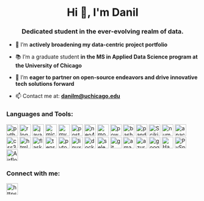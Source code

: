 <!-- <p align="center">
  <img src="https://media3.giphy.com/media/doXBzUFJRxpaUbuaqz/giphy.gif?cid=ecf05e47ofbtvun2a6oqpd1tnxxzfl3z0y8a3kiupr93z9y0&ep=v1_gifs_search&rid=giphy.gif&ct=g" alt="MasterHead" width="100%">
</p> -->

<h1 align="center">Hi 👋, I'm Danil</h1>
<h3 align="center">Dedicated student in the ever-evolving realm of data.</h3>

- 🔭 I’m **actively broadening my data-centric project portfolio**

- 📚 I’m a graduate student **in the MS in Applied Data Science program at the University of Chicago**

- 🤝 I’m **eager to partner on open-source endeavors and drive innovative tech solutions forward**

- 📫 Contact me at: **danilm@uchicago.edu**

<h3 align="left">Languages and Tools:</h3>
<div align="left">
<img src="https://img.shields.io/badge/Python-3776AB?logo=python&logoColor=white&style=for-the-badge" height="30" alt="python logo"  />
<img src="https://img.shields.io/badge/R-276DC3?logo=r&logoColor=white&style=for-the-badge" height="30" alt="r logo"  />
<img src="https://img.shields.io/badge/Java-007396?logo=java&logoColor=white&style=for-the-badge" height="30" alt="java logo" />
<img src="https://img.shields.io/badge/Microsoft SQL Server-CC2927?logo=microsoftsqlserver&logoColor=white&style=for-the-badge" height="30" alt="microsoftsqlserver logo"  />
<img src="https://img.shields.io/badge/MySQL-4479A1?logo=mysql&logoColor=white&style=for-the-badge" height="30" alt="mysql logo"  />
<img src="https://img.shields.io/badge/PostgreSQL-4169E1?logo=postgresql&logoColor=white&style=for-the-badge" height="30" alt="postgresql logo"  />
<img src="https://img.shields.io/badge/Neo4j-4581C3?logo=neo4j&logoColor=white&style=for-the-badge" height="30" alt="neo4j logo"  />
<img src="https://img.shields.io/badge/MongoDB-47A248?logo=mongodb&logoColor=white&style=for-the-badge" height="30" alt="mongodb logo" />
<img src="https://img.shields.io/badge/PowerShell-5391FE?logo=powershell&logoColor=white&style=for-the-badge" height="30" alt="powershell logo" />
<img src="https://img.shields.io/badge/Bash-%23121011.svg?style=flat-square&logo=gnu-bash&logoColor=white" height="30" alt="bash logo"/>
<img src="https://img.shields.io/badge/pandas-150458?logo=pandas&logoColor=white&style=for-the-badge" height="30" alt="pandas logo"  />
<img src="https://img.shields.io/badge/scikit--learn-%23F7931E.svg?style=flat-square&logo=scikit-learn&logoColor=white" height="30" alt="Scikit-Learn logo"/>
<img src="https://img.shields.io/badge/NumPy-013243?logo=numpy&logoColor=white&style=for-the-badge" height="30" alt="numpy logo"  />
<img src="https://img.shields.io/badge/Apache Kafka-231F20?logo=apachekafka&logoColor=white&style=for-the-badge" height="30" alt="apachekafka logo"  />
<img src="https://img.shields.io/badge/CSS3-1572B6?logo=css3&logoColor=white&style=for-the-badge" height="30" alt="css3 logo"  />
<img src="https://img.shields.io/badge/HTML5-E34F26?logo=html5&logoColor=white&style=for-the-badge" height="30" alt="html5 logo"  />
<img src="https://img.shields.io/badge/Flask-000000?logo=flask&logoColor=white&style=for-the-badge" height="30" alt="flask logo"  />
<img src="https://img.shields.io/badge/TensorFlow-FF6F00?logo=tensorflow&logoColor=black&style=for-the-badge" height="30" alt="tensorflow logo"  />
<img src="https://img.shields.io/badge/PyTorch-EE4C2C?logo=pytorch&logoColor=white&style=for-the-badge" height="30" alt="pytorch logo"  />
<img src="https://img.shields.io/badge/Linux-FCC624?logo=linux&logoColor=black&style=for-the-badge" height="30" alt="linux logo"  />
<img src="https://img.shields.io/badge/Docker-2496ED?logo=docker&logoColor=white&style=for-the-badge" height="30" alt="docker logo"  />
<img src="https://img.shields.io/badge/Selenium-43B02A?logo=selenium&logoColor=black&style=for-the-badge" height="30" alt="selenium logo"  />
<img src="https://img.shields.io/badge/Git-F05032?logo=git&logoColor=white&style=for-the-badge" height="30" alt="git logo"  />
<img src="https://img.shields.io/badge/Amazon AWS-232F3E?logo=amazonaws&logoColor=white&style=for-the-badge" height="30" alt="amazonwebservices logo"  />
<img src="https://img.shields.io/badge/Microsoft Azure-0078D4?logo=microsoftazure&logoColor=white&style=for-the-badge" height="30" alt="azure logo"  />
<img src="https://img.shields.io/badge/Google Cloud-4285F4?logo=googlecloud&logoColor=white&style=for-the-badge" height="30" alt="googlecloud logo"  />
<img src="https://img.shields.io/badge/Hadoop-6CF?logo=apachehadoop&logoColor=white&style=for-the-badge" height="30" alt="Hadoop logo" />
<img src="https://img.shields.io/badge/PySpark-E25A1C?logo=apachespark&logoColor=white&style=for-the-badge" height="30" alt="PySpark logo" />
<img src="https://img.shields.io/badge/Airflow-017CEE?logo=apacheairflow&logoColor=white&style=for-the-badge" height="30" alt="Airflow logo" />
</div>

<h3 align="left">Connect with me:</h3>
<p align="left">
<a href="https://linkedin.com/in/https://www.linkedin.com/in/dmeresenschi/" target="blank"><img align="center" src="https://raw.githubusercontent.com/rahuldkjain/github-profile-readme-generator/master/src/images/icons/Social/linked-in-alt.svg" alt="https://www.linkedin.com/in/dmeresenschi/" height="30" width="30" /></a>
</p>
